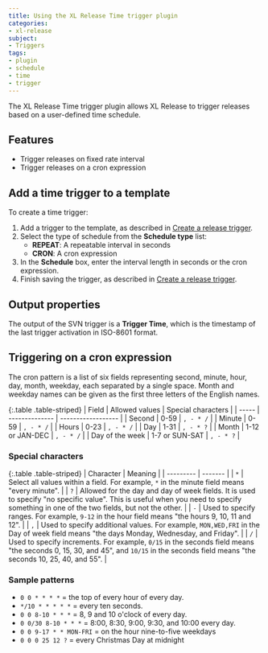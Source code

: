 ```yaml
---
title: Using the XL Release Time trigger plugin
categories:
- xl-release
subject:
- Triggers
tags:
- plugin
- schedule
- time
- trigger
---
```


The XL Release Time trigger plugin allows XL Release to trigger releases based on a user-defined time schedule. 

## Features

* Trigger releases on fixed rate interval
* Trigger releases on a cron expression

## Add a time trigger to a template

To create a time trigger:

1. Add a trigger to the template, as described in [Create a release trigger](/xl-release/how-to/create-a-release-trigger.html).
2. Select the type of schedule from the **Schedule type** list:
    * **REPEAT**: A repeatable interval in seconds
    * **CRON**: A cron expression
3. In the **Schedule** box, enter the interval length in seconds or the cron expression.
5. Finish saving the trigger, as described in [Create a release trigger](/xl-release/how-to/create-a-release-trigger.html).

## Output properties

The output of the SVN trigger is a **Trigger Time**, which is the timestamp of the last trigger activation in ISO-8601 format.

## Triggering on a cron expression

The cron pattern is a list of six fields representing second, minute, hour, day, month, weekday, each separated by a single space. Month and weekday names can be given as the first three letters of the English names.

{:.table .table-striped}
| Field | Allowed values | Special characters |
| ----- | -------------- | ------------------ |
| Second | 0-59 | `, - * /` |
| Minute | 0-59 | `, - * /` |
| Hours | 0-23 | `, - * /` |
| Day | 1-31 | `, - * ?` |
| Month | 1-12 or JAN-DEC | `, - * /` |
| Day of the week | 1-7 or SUN-SAT | `, - * ?` |

### Special characters

{:.table .table-striped}
| Character | Meaning |
| --------- | ------- |
| `*` | Select all values within a field. For example, `*` in the minute field means "every minute". |
| `?` | Allowed for the day and day of week fields. It is used to specify "no specific value". This is useful when you need to specify something in one of the two fields, but not the other. |
| `-` | Used to specify ranges. For example, `9-12` in the hour field means "the hours 9, 10, 11 and 12". |
| `,` | Used to specify additional values. For example, `MON,WED,FRI` in the Day of week field means "the days Monday, Wednesday, and Friday". |
| `/` | Used to specify increments. For example, `0/15` in the seconds field means "the seconds 0, 15, 30, and 45", and `10/15` in the seconds field means "the seconds 10, 25, 40, and 55". |

### Sample patterns

* `0 0 * * * *` = the top of every hour of every day.
* `*/10 * * * * *` = every ten seconds.
* `0 0 8-10 * * *` = 8, 9 and 10 o'clock of every day.
* `0 0/30 8-10 * * *` = 8:00, 8:30, 9:00, 9:30, and 10:00 every day.
* `0 0 9-17 * * MON-FRI` = on the hour nine-to-five weekdays
* `0 0 0 25 12 ?` = every Christmas Day at midnight
